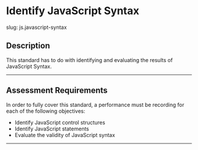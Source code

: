 # Identify JavaScript Syntax

slug: js.javascript-syntax

## Description
This standard has to do with identifying and evaluating the results of JavaScript Syntax.

---
## Assessment Requirements
In order to fully cover this standard, a performance must be recording for each of the following objectives:

- Identify JavaScript control structures
- Identify JavaScript statements
- Evaluate the validity of JavaScript syntax

---
